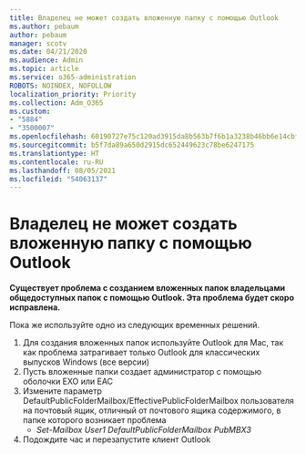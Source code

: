 ```yaml
---
title: Владелец не может создать вложенную папку с помощью Outlook
ms.author: pebaum
author: pebaum
manager: scotv
ms.date: 04/21/2020
ms.audience: Admin
ms.topic: article
ms.service: o365-administration
ROBOTS: NOINDEX, NOFOLLOW
localization_priority: Priority
ms.collection: Adm_O365
ms.custom:
- "5884"
- "3500007"
ms.openlocfilehash: 60190727e75c120ad3915da8b563b7f6b1a3238b46bb6e14cbf956365e1a84e0
ms.sourcegitcommit: b5f7da89a650d2915dc652449623c78be6247175
ms.translationtype: HT
ms.contentlocale: ru-RU
ms.lasthandoff: 08/05/2021
ms.locfileid: "54063137"
---
```

# <a name="owner-cannot-create-sub-folder-using-outlook"></a>Владелец не может создать вложенную папку с помощью Outlook

**Существует проблема с созданием вложенных папок владельцами общедоступных папок с помощью Outlook. Эта проблема будет скоро исправлена.**

Пока же используйте одно из следующих временных решений.

1. Для создания вложенных папок используйте Outlook для Mac, так как проблема затрагивает только Outlook для классических выпусков Windows (все версии)
2. Пусть вложенные папки создает администратор с помощью оболочки EXO или EAC
3. Измените параметр DefaultPublicFolderMailbox/EffectivePublicFolderMailbox пользователя на почтовый ящик, отличный от почтового ящика содержимого, в папке которого возникает проблема  
    - *Set-Mailbox User1 DefaultPublicFolderMailbox PubMBX3*
4. Подождите час и перезапустите клиент Outlook